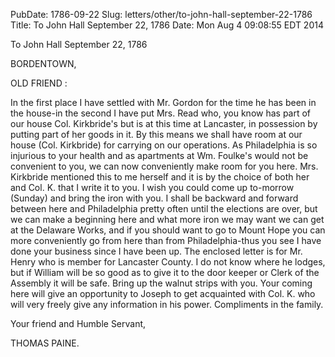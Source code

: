 PubDate: 1786-09-22
Slug: letters/other/to-john-hall-september-22-1786
Title: To John Hall  September 22, 1786
Date: Mon Aug  4 09:08:55 EDT 2014

   To John Hall  September 22, 1786

   BORDENTOWN,

   OLD FRIEND :

   In the first place I have settled with Mr. Gordon for the time he has been
   in the house-in the second I have put Mrs. Read who, you know has part of
   our house Col. Kirkbride's but is at this time at Lancaster, in possession
   by putting part of her goods in it. By this means we shall have room at
   our house (Col. Kirkbride) for carrying on our operations. As Philadelphia
   is so injurious to your health and as apartments at Wm. Foulke's would not
   be convenient to you, we can now conveniently make room for you here. Mrs.
   Kirkbride mentioned this to me herself and it is by the choice of both her
   and Col. K. that I write it to you. I wish you could come up to-morrow
   (Sunday) and bring the iron with you. I shall be backward and forward
   between here and Philadelphia pretty often until the elections are over,
   but we can make a beginning here and what more iron we may want we can get
   at the Delaware Works, and if you should want to go to Mount Hope you can
   more conveniently go from here than from Philadelphia-thus you see I have
   done your business since I have been up. The enclosed letter is for Mr.
   Henry who is member for Lancaster County. I do not know where he lodges,
   but if William will be so good as to give it to the door keeper or Clerk
   of the Assembly it will be safe. Bring up the walnut strips with you. Your
   coming here will give an opportunity to Joseph to get acquainted with Col.
   K. who will very freely give any information in his power. Compliments in
   the family.

   Your friend and Humble Servant,

   THOMAS PAINE.


